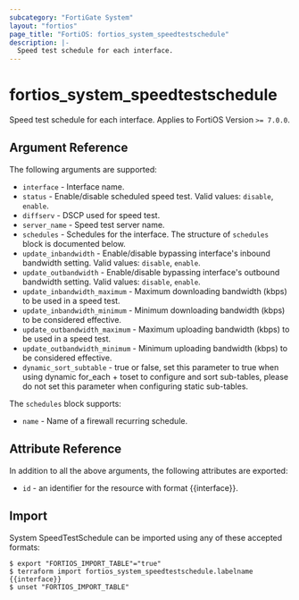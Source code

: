 ```yaml
---
subcategory: "FortiGate System"
layout: "fortios"
page_title: "FortiOS: fortios_system_speedtestschedule"
description: |-
  Speed test schedule for each interface.
---
```


# fortios_system_speedtestschedule
Speed test schedule for each interface. Applies to FortiOS Version `>= 7.0.0`.

## Argument Reference

The following arguments are supported:

* `interface` - Interface name.
* `status` - Enable/disable scheduled speed test. Valid values: `disable`, `enable`.
* `diffserv` - DSCP used for speed test.
* `server_name` - Speed test server name.
* `schedules` - Schedules for the interface. The structure of `schedules` block is documented below.
* `update_inbandwidth` - Enable/disable bypassing interface's inbound bandwidth setting. Valid values: `disable`, `enable`.
* `update_outbandwidth` - Enable/disable bypassing interface's outbound bandwidth setting. Valid values: `disable`, `enable`.
* `update_inbandwidth_maximum` - Maximum downloading bandwidth (kbps) to be used in a speed test.
* `update_inbandwidth_minimum` - Minimum downloading bandwidth (kbps) to be considered effective.
* `update_outbandwidth_maximum` - Maximum uploading bandwidth (kbps) to be used in a speed test.
* `update_outbandwidth_minimum` - Minimum uploading bandwidth (kbps) to be considered effective.
* `dynamic_sort_subtable` - true or false, set this parameter to true when using dynamic for_each + toset to configure and sort sub-tables, please do not set this parameter when configuring static sub-tables.

The `schedules` block supports:

* `name` - Name of a firewall recurring schedule.


## Attribute Reference

In addition to all the above arguments, the following attributes are exported:
* `id` - an identifier for the resource with format {{interface}}.

## Import

System SpeedTestSchedule can be imported using any of these accepted formats:
```
$ export "FORTIOS_IMPORT_TABLE"="true"
$ terraform import fortios_system_speedtestschedule.labelname {{interface}}
$ unset "FORTIOS_IMPORT_TABLE"
```
